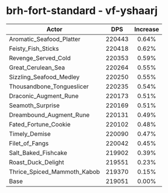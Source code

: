 # brh-fort-standard - vf-yshaarj
| Actor | DPS | Increase |
|---|:---:|:---:|
|Aromatic_Seafood_Platter|220443|0.64%|
|Feisty_Fish_Sticks|220418|0.62%|
|Revenge_Served_Cold|220353|0.59%|
|Great_Cerulean_Sea|220264|0.55%|
|Sizzling_Seafood_Medley|220250|0.55%|
|Thousandbone_Tongueslicer|220235|0.54%|
|Draconic_Augment_Rune|220173|0.51%|
|Seamoth_Surprise|220169|0.51%|
|Dreambound_Augment_Rune|220131|0.49%|
|Fated_Fortune_Cookie|220102|0.48%|
|Timely_Demise|220090|0.47%|
|Filet_of_Fangs|220042|0.45%|
|Salt_Baked_Fishcake|219902|0.39%|
|Roast_Duck_Delight|219551|0.23%|
|Thrice_Spiced_Mammoth_Kabob|219370|0.15%|
|Base|219051|0.00%|
